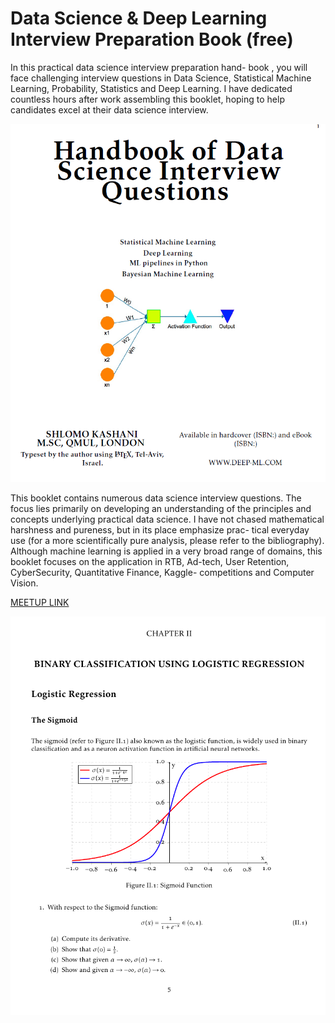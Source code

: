 # Data Science & Deep Learning Interview Preparation Book (free)


In this practical data science interview preparation hand- book , you will face challenging interview questions in Data Science, Statistical Machine Learning, Probability, Statistics and Deep Learning. I have dedicated countless hours after work assembling this booklet, hoping to help candidates excel at their data science interview.

![CHAPTER 2: Logistic Regression](ds-interview.png?raw=true "TOC")

This booklet contains numerous data science interview questions. The focus lies primarily on developing an understanding of the principles and concepts underlying practical data science. I have not chased mathematical harshness and pureness, but in its place emphasize prac- tical everyday use (for a more scientifically pure analysis, please refer to the bibliography). Although machine learning is applied in a very broad range of domains, this booklet focuses on the application in RTB, Ad-tech, User Retention, CyberSecurity, Quantitative Finance, Kaggle- competitions and Computer Vision. 


[MEETUP LINK](https://www.deep-ml.com/)

![CHAPTER 2: Logistic Regression](chapter2-lr.png?raw=true "Logistic Regression")

